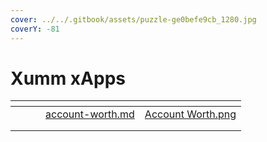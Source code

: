 ```yaml
---
cover: ../../.gitbook/assets/puzzle-ge0befe9cb_1280.jpg
coverY: -81
---
```


# Xumm xApps

<table data-view="cards"><thead><tr><th></th><th></th><th></th><th data-hidden data-card-target data-type="content-ref"></th><th data-hidden data-card-cover data-type="files"></th></tr></thead><tbody><tr><td></td><td></td><td></td><td><a href="account-worth.md">account-worth.md</a></td><td><a href="../../.gitbook/assets/Account Worth.png">Account Worth.png</a></td></tr><tr><td></td><td></td><td></td><td></td><td></td></tr><tr><td></td><td></td><td></td><td></td><td></td></tr></tbody></table>
